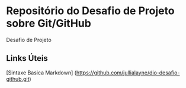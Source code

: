 # Repositório do Desafio de Projeto sobre Git/GitHub
Desafio de Projeto

## Links Úteis
[Sintaxe Basica Markdown] (https://github.com/jullialayne/dio-desafio-github.git)
